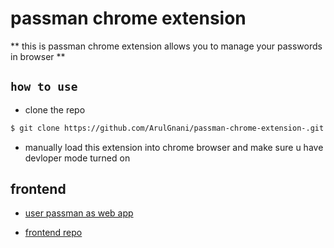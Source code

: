 # passman chrome extension

** this is passman chrome extension allows you to manage your passwords in browser **

## `how to use`

- clone the repo 
``` bash 
$ git clone https://github.com/ArulGnani/passman-chrome-extension-.git
```

- manually load this extension into chrome browser and make sure u have devloper mode turned on 

## frontend 
 
- [user passman as web app](https://passman-v4.netlify.app/)

- [frontend repo](https://github.com/ArulGnani/passman-v4-fontend)
